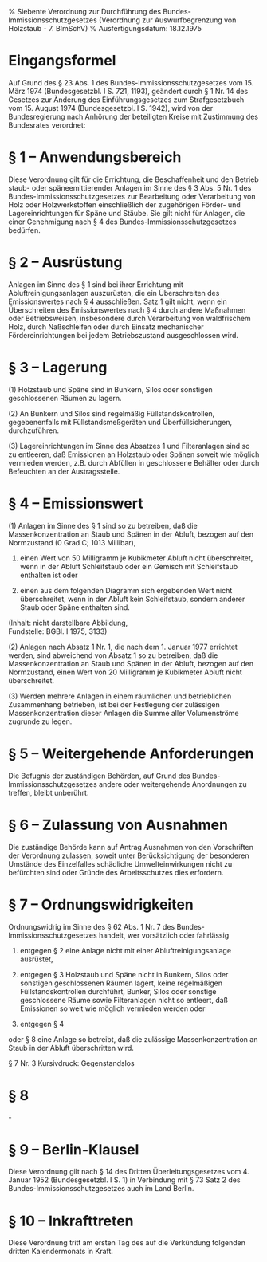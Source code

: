 % Siebente Verordnung zur Durchführung des Bundes-Immissionsschutzgesetzes  (Verordnung zur Auswurfbegrenzung von Holzstaub - 7. BImSchV)
% Ausfertigungsdatum: 18.12.1975
 
# Eingangsformel

Auf Grund des § 23 Abs. 1 des Bundes-Immissionsschutzgesetzes vom 15. März 1974 (Bundesgesetzbl. I S. 721, 1193), geändert durch § 1 Nr. 14 des Gesetzes zur Änderung des Einführungsgesetzes zum Strafgesetzbuch vom 15. August 1974 (Bundesgesetzbl. I S. 1942), wird von der Bundesregierung nach Anhörung der beteiligten Kreise mit Zustimmung des Bundesrates verordnet:

# § 1 – Anwendungsbereich

Diese Verordnung gilt für die Errichtung, die Beschaffenheit und den Betrieb staub- oder späneemittierender Anlagen im Sinne des § 3 Abs. 5 Nr. 1 des Bundes-Immissionsschutzgesetzes zur Bearbeitung oder Verarbeitung von Holz oder Holzwerkstoffen einschließlich der zugehörigen Förder- und Lagereinrichtungen für Späne und Stäube. Sie gilt nicht für Anlagen, die einer Genehmigung nach § 4 des Bundes-Immissionsschutzgesetzes bedürfen.

# § 2 – Ausrüstung

Anlagen im Sinne des § 1 sind bei ihrer Errichtung mit Abluftreinigungsanlagen auszurüsten, die ein Überschreiten des Emissionswertes nach § 4 ausschließen. Satz 1 gilt nicht, wenn ein Überschreiten des Emissionswertes nach § 4 durch andere Maßnahmen oder Betriebsweisen, insbesondere durch Verarbeitung von waldfrischem Holz, durch Naßschleifen oder durch Einsatz mechanischer Fördereinrichtungen bei jedem Betriebszustand ausgeschlossen wird.

# § 3 – Lagerung

(1) Holzstaub und Späne sind in Bunkern, Silos oder sonstigen geschlossenen Räumen zu lagern.

(2) An Bunkern und Silos sind regelmäßig Füllstandskontrollen, gegebenenfalls mit Füllstandsmeßgeräten und Überfüllsicherungen, durchzuführen.

(3) Lagereinrichtungen im Sinne des Absatzes 1 und Filteranlagen sind so zu entleeren, daß Emissionen an Holzstaub oder Spänen soweit wie möglich vermieden werden, z.B. durch Abfüllen in geschlossene Behälter oder durch Befeuchten an der Austragsstelle.

# § 4 – Emissionswert

(1) Anlagen im Sinne des § 1 sind so zu betreiben, daß die Massenkonzentration an Staub und Spänen in der Abluft, bezogen auf den Normzustand (0 Grad C; 1013 Millibar),

1. einen Wert von 50 Milligramm je Kubikmeter Abluft nicht überschreitet, wenn in der Abluft Schleifstaub oder ein Gemisch mit Schleifstaub enthalten ist oder

2. einen aus dem folgenden Diagramm sich ergebenden Wert nicht überschreitet, wenn in der Abluft kein Schleifstaub, sondern anderer Staub oder Späne enthalten sind.

(Inhalt: nicht darstellbare Abbildung,  
Fundstelle: BGBl. I 1975, 3133)

(2) Anlagen nach Absatz 1 Nr. 1, die nach dem 1. Januar 1977 errichtet werden, sind abweichend von Absatz 1 so zu betreiben, daß die Massenkonzentration an Staub und Spänen in der Abluft, bezogen auf den Normzustand, einen Wert von 20 Milligramm je Kubikmeter Abluft nicht überschreitet.

(3) Werden mehrere Anlagen in einem räumlichen und betrieblichen Zusammenhang betrieben, ist bei der Festlegung der zulässigen Massenkonzentration dieser Anlagen die Summe aller Volumenströme zugrunde zu legen.

# § 5 – Weitergehende Anforderungen

Die Befugnis der zuständigen Behörden, auf Grund des Bundes-Immissionsschutzgesetzes andere oder weitergehende Anordnungen zu treffen, bleibt unberührt.

# § 6 – Zulassung von Ausnahmen

Die zuständige Behörde kann auf Antrag Ausnahmen von den Vorschriften der Verordnung zulassen, soweit unter Berücksichtigung der besonderen Umstände des Einzelfalles schädliche Umwelteinwirkungen nicht zu befürchten sind oder Gründe des Arbeitsschutzes dies erfordern.

# § 7 – Ordnungswidrigkeiten

Ordnungswidrig im Sinne des § 62 Abs. 1 Nr. 7 des Bundes-Immissionsschutzgesetzes handelt, wer vorsätzlich oder fahrlässig

1. entgegen § 2 eine Anlage nicht mit einer Abluftreinigungsanlage ausrüstet,

2. entgegen § 3 Holzstaub und Späne nicht in Bunkern, Silos oder sonstigen geschlossenen Räumen lagert, keine regelmäßigen Füllstandskontrollen durchführt, Bunker, Silos oder sonstige geschlossene Räume sowie Filteranlagen nicht so entleert, daß Emissionen so weit wie möglich vermieden werden oder

3. entgegen § 4

oder § 8 eine Anlage so betreibt, daß die zulässige Massenkonzentration an Staub in der Abluft überschritten wird.

§ 7 Nr. 3 Kursivdruck: Gegenstandslos

# § 8

\-

# § 9 – Berlin-Klausel

Diese Verordnung gilt nach § 14 des Dritten Überleitungsgesetzes vom 4. Januar 1952 (Bundesgesetzbl. I S. 1) in Verbindung mit § 73 Satz 2 des Bundes-Immissionsschutzgesetzes auch im Land Berlin.

# § 10 – Inkrafttreten

Diese Verordnung tritt am ersten Tag des auf die Verkündung folgenden dritten Kalendermonats in Kraft.
